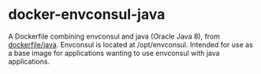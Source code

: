 docker-envconsul-java
=====================

A Dockerfile combining envconsul and java (Oracle Java 8), from [dockerfile/java](https://github.com/dockerfile/java). Envconsul is located at /opt/envconsul. Intended for use as a base image for applications wanting to use envconsul with java applications. 
